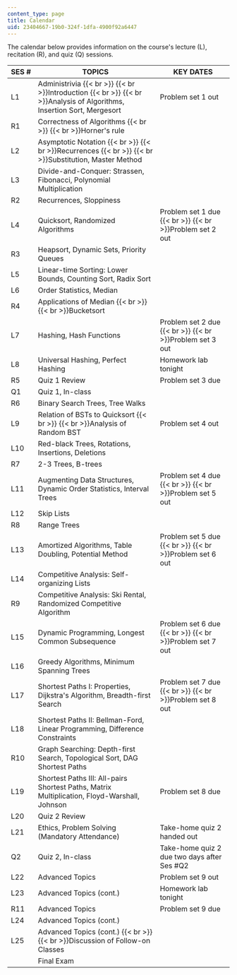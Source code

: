 ```yaml
---
content_type: page
title: Calendar
uid: 23404667-19b0-324f-1dfa-4900f92a6447
---
```


The calendar below provides information on the course's lecture (L), recitation (R), and quiz (Q) sessions.

| SES # | TOPICS | KEY DATES |
| --- | --- | --- |
| L1 | Administrivia  {{< br >}}  {{< br >}}Introduction  {{< br >}}  {{< br >}}Analysis of Algorithms, Insertion Sort, Mergesort | Problem set 1 out |
| R1 | Correctness of Algorithms  {{< br >}}  {{< br >}}Horner's rule |  |
| L2 | Asymptotic Notation  {{< br >}}  {{< br >}}Recurrences  {{< br >}}  {{< br >}}Substitution, Master Method |  |
| L3 | Divide-and-Conquer: Strassen, Fibonacci, Polynomial Multiplication |  |
| R2 | Recurrences, Sloppiness |  |
| L4 | Quicksort, Randomized Algorithms | Problem set 1 due  {{< br >}}  {{< br >}}Problem set 2 out |
| R3 | Heapsort, Dynamic Sets, Priority Queues |  |
| L5 | Linear-time Sorting: Lower Bounds, Counting Sort, Radix Sort |  |
| L6 | Order Statistics, Median |  |
| R4 | Applications of Median  {{< br >}}  {{< br >}}Bucketsort |  |
| L7 | Hashing, Hash Functions | Problem set 2 due  {{< br >}}  {{< br >}}Problem set 3 out |
| L8 | Universal Hashing, Perfect Hashing | Homework lab tonight |
| R5 | Quiz 1 Review | Problem set 3 due |
| Q1 | Quiz 1, In-class |  |
| R6 | Binary Search Trees, Tree Walks |  |
| L9 | Relation of BSTs to Quicksort  {{< br >}}  {{< br >}}Analysis of Random BST | Problem set 4 out |
| L10 | Red-black Trees, Rotations, Insertions, Deletions |  |
| R7 | 2-3 Trees, B-trees |  |
| L11 | Augmenting Data Structures, Dynamic Order Statistics, Interval Trees | Problem set 4 due  {{< br >}}  {{< br >}}Problem set 5 out |
| L12 | Skip Lists |  |
| R8 | Range Trees |  |
| L13 | Amortized Algorithms, Table Doubling, Potential Method | Problem set 5 due  {{< br >}}  {{< br >}}Problem set 6 out |
| L14 | Competitive Analysis: Self-organizing Lists |  |
| R9 | Competitive Analysis: Ski Rental, Randomized Competitive Algorithm |  |
| L15 | Dynamic Programming, Longest Common Subsequence | Problem set 6 due  {{< br >}}  {{< br >}}Problem set 7 out |
| L16 | Greedy Algorithms, Minimum Spanning Trees |  |
| L17 | Shortest Paths I: Properties, Dijkstra's Algorithm, Breadth-first Search | Problem set 7 due  {{< br >}}  {{< br >}}Problem set 8 out |
| L18 | Shortest Paths II: Bellman-Ford, Linear Programming, Difference Constraints |  |
| R10 | Graph Searching: Depth-first Search, Topological Sort, DAG Shortest Paths |  |
| L19 | Shortest Paths III: All-pairs Shortest Paths, Matrix Multiplication, Floyd-Warshall, Johnson | Problem set 8 due |
| L20 | Quiz 2 Review |  |
| L21 | Ethics, Problem Solving (Mandatory Attendance) | Take-home quiz 2 handed out |
| Q2 | Quiz 2, In-class | Take-home quiz 2 due two days after Ses #Q2 |
| L22 | Advanced Topics | Problem set 9 out |
| L23 | Advanced Topics (cont.) | Homework lab tonight |
| R11 | Advanced Topics | Problem set 9 due |
| L24 | Advanced Topics (cont.) |  |
| L25 | Advanced Topics (cont.)  {{< br >}}  {{< br >}}Discussion of Follow-on Classes |  |
|  | Final Exam |